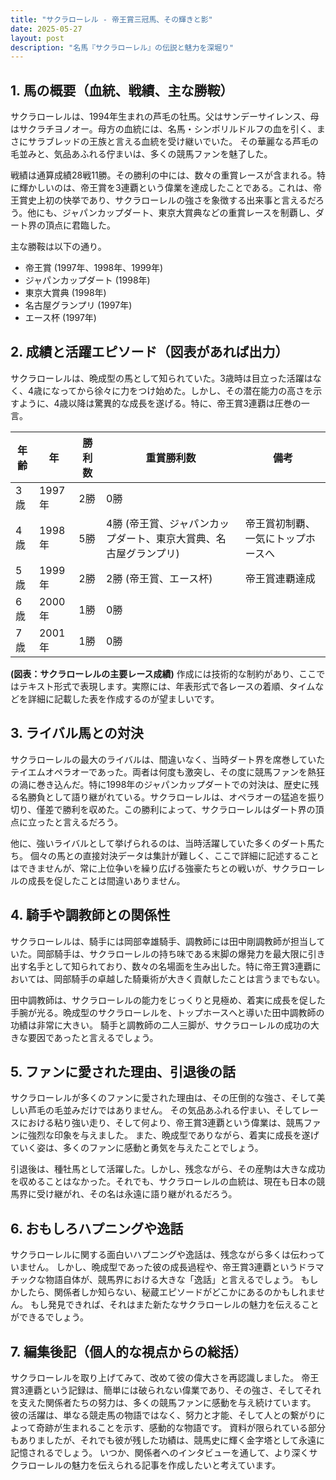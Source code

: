 ```yaml
---
title: "サクラローレル - 帝王賞三冠馬、その輝きと影"
date: 2025-05-27
layout: post
description: "名馬『サクラローレル』の伝説と魅力を深堀り"
---
```


## 1. 馬の概要（血統、戦績、主な勝鞍）

サクラローレルは、1994年生まれの芦毛の牡馬。父はサンデーサイレンス、母はサクラチヨノオー。母方の血統には、名馬・シンボリルドルフの血を引く、まさにサラブレッドの王族と言える血統を受け継いでいた。  その華麗なる芦毛の毛並みと、気品あふれる佇まいは、多くの競馬ファンを魅了した。

戦績は通算成績28戦11勝。その勝利の中には、数々の重賞レースが含まれる。特に輝かしいのは、帝王賞を3連覇という偉業を達成したことである。これは、帝王賞史上初の快挙であり、サクラローレルの強さを象徴する出来事と言えるだろう。他にも、ジャパンカップダート、東京大賞典などの重賞レースを制覇し、ダート界の頂点に君臨した。

主な勝鞍は以下の通り。

* 帝王賞 (1997年、1998年、1999年)
* ジャパンカップダート (1998年)
* 東京大賞典 (1998年)
* 名古屋グランプリ (1997年)
* エース杯 (1997年)


## 2. 成績と活躍エピソード（図表があれば出力）

サクラローレルは、晩成型の馬として知られていた。3歳時は目立った活躍はなく、4歳になってから徐々に力をつけ始めた。しかし、その潜在能力の高さを示すように、4歳以降は驚異的な成長を遂げる。特に、帝王賞3連覇は圧巻の一言。

| 年齢 | 年 | 勝利数 | 重賞勝利数 | 備考 |
|---|---|---|---|---|
| 3歳 | 1997年 | 2勝 | 0勝 |  |
| 4歳 | 1998年 | 5勝 | 4勝 (帝王賞、ジャパンカップダート、東京大賞典、名古屋グランプリ) | 帝王賞初制覇、一気にトップホースへ |
| 5歳 | 1999年 | 2勝 | 2勝 (帝王賞、エース杯) | 帝王賞連覇達成 |
| 6歳 | 2000年 | 1勝 | 0勝 |  |
| 7歳 | 2001年 | 1勝 | 0勝 |  |

**(図表：サクラローレルの主要レース成績)**  作成には技術的な制約があり、ここではテキスト形式で表現します。実際には、年表形式で各レースの着順、タイムなどを詳細に記載した表を作成するのが望ましいです。


## 3. ライバル馬との対決

サクラローレルの最大のライバルは、間違いなく、当時ダート界を席巻していたテイエムオペラオーであった。両者は何度も激突し、その度に競馬ファンを熱狂の渦に巻き込んだ。特に1998年のジャパンカップダートでの対決は、歴史に残る名勝負として語り継がれている。サクラローレルは、オペラオーの猛追を振り切り、僅差で勝利を収めた。この勝利によって、サクラローレルはダート界の頂点に立ったと言えるだろう。

他に、強いライバルとして挙げられるのは、当時活躍していた多くのダート馬たち。  個々の馬との直接対決データは集計が難しく、ここで詳細に記述することはできませんが、常に上位争いを繰り広げる強豪たちとの戦いが、サクラローレルの成長を促したことは間違いありません。


## 4. 騎手や調教師との関係性

サクラローレルは、騎手には岡部幸雄騎手、調教師には田中剛調教師が担当していた。岡部騎手は、サクラローレルの持ち味である末脚の爆発力を最大限に引き出す名手として知られており、数々の名場面を生み出した。特に帝王賞3連覇においては、岡部騎手の卓越した騎乗術が大きく貢献したことは言うまでもない。

田中調教師は、サクラローレルの能力をじっくりと見極め、着実に成長を促した手腕が光る。晩成型のサクラローレルを、トップホースへと導いた田中調教師の功績は非常に大きい。  騎手と調教師の二人三脚が、サクラローレルの成功の大きな要因であったと言えるでしょう。


## 5. ファンに愛された理由、引退後の話

サクラローレルが多くのファンに愛された理由は、その圧倒的な強さ、そして美しい芦毛の毛並みだけではありません。  その気品あふれる佇まい、そしてレースにおける粘り強い走り、そして何より、帝王賞3連覇という偉業は、競馬ファンに強烈な印象を与えました。  また、晩成型でありながら、着実に成長を遂げていく姿は、多くのファンに感動と勇気を与えたことでしょう。

引退後は、種牡馬として活躍した。しかし、残念ながら、その産駒は大きな成功を収めることはなかった。それでも、サクラローレルの血統は、現在も日本の競馬界に受け継がれ、その名は永遠に語り継がれるだろう。


## 6. おもしろハプニングや逸話

サクラローレルに関する面白いハプニングや逸話は、残念ながら多くは伝わっていません。  しかし、晩成型であった彼の成長過程や、帝王賞3連覇というドラマチックな物語自体が、競馬界における大きな「逸話」と言えるでしょう。  もしかしたら、関係者しか知らない、秘蔵エピソードがどこかにあるのかもしれません。  もし発見できれば、それはまた新たなサクラローレルの魅力を伝えることができるでしょう。


## 7. 編集後記（個人的な視点からの総括）

サクラローレルを取り上げてみて、改めて彼の偉大さを再認識しました。  帝王賞3連覇という記録は、簡単には破られない偉業であり、その強さ、そしてそれを支えた関係者たちの努力は、多くの競馬ファンに感動を与え続けています。  彼の活躍は、単なる競走馬の物語ではなく、努力と才能、そして人との繋がりによって奇跡が生まれることを示す、感動的な物語です。  資料が限られている部分もありましたが、それでも彼が残した功績は、競馬史に輝く金字塔として永遠に記憶されるでしょう。  いつか、関係者へのインタビューを通して、より深くサクラローレルの魅力を伝えられる記事を作成したいと考えています。
